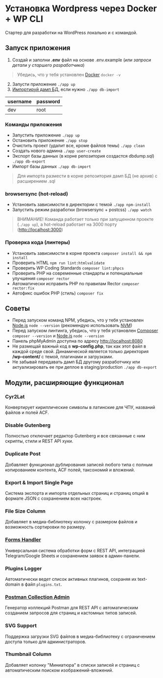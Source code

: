 # Установка Wordpress через Docker + WP CLI
Стартер для разработки на WordPress локально и с командой.

## Запуск приложения
1. Создай и заполни **.env** файл на основе .env.example (*или запроси детали у старшего разработчика*)
> Убедись, что у тебя установлен [Docker](https://www.docker.com) `docker -v`
2. Запусти приложение `./app up`
3. [Импортируй дамп БД](#dbimport), если нужно `./app db-import`

| username | password |
| -------- | -------- |
| dev      | root     |

### Команды приложения
- Запустить приложение `./app up`
- Остановить приложение `./app stop`
- Очистить проект (удалит все, кроме файлов темы) `./app clean`
- Создать нового админа `./app user-create`
- Экспорт базы данных (в корне репозитория создастся dbdump.sql) `./app db-export`
- <a id="dbimport"></a>Импорт базы данных `./app db-import`
> Для импорта размести в корне репозитория дамп БД (не архив) с расширением .sql

### browsersync (hot-reload)
- Установить зависимости в директории с темой `./app npm-install`
- Запустить режим разработки (browsersync + postcss) `./app watch`
> ВНИМАНИЕ! Команда работает только при запущенном проекте (`./app up`), а hot-reload работает на 3000 порту ([http://localhost:3000](http://localhost:3000/))

### Проверка кода (линтеры)
- Установить зависимости в корне проекта `composer install && npm install`
- Проверить HTML `npm run lint:htmlvalidate`
- Проверить WP Coding Standards `composer lint:phpcs`
- Проверить PHP на современные стандарты и потенциальные улучшения `composer rector`
- Автоматически исправить PHP по правилам Rector `composer rector:fix`
- Автофикс ошибок PHP (стиль) `composer fix`

## Советы
- Перед запуском команд NPM, убедись, что у тебя установлен [Node.js](https://nodejs.org/en) `node --version` (рекомендую использовать [NVM](https://github.com/nvm-sh/nvm))
- Перед запуском линтинга, убедись, что у тебя установлен [Composer](https://getcomposer.org/) `composer --version` и [Node.js](https://nodejs.org/en) `node --version`
- Панель phpMyAdmin доступна по адресу [http://localhost:8080](http://localhost:8080/)
- Не размещай важный код в **wp-config.php**, так как этот файл в каждой среде свой. Динамической является только директория **/wp-content/** с темой, плагинами и загрузками.
- Не забывай передавать дамп БД другому разработчику или актуализировать ее при деплое в staging/production `./app db-export`

## Модули, расширяющие функционал

### Cyr2Lat
Конвертирует кириллические символы в латинские для ЧПУ, названий файлов и полей ACF.

### Disable Gutenberg
Полностью отключает редактор Gutenberg и все связанные с ним скрипты, стили и REST API хуки.

### Duplicate Post
Добавляет функционал дублирования записей любого типа с полным копированием контента, ACF полей, таксономий и вложений.

### Export & Import Single Page
Система экспорта и импорта отдельных страниц и страниц опций в формате JSON с сохранением всех настроек.

### File Size Column
Добавляет в медиа-библиотеку колонку с размером файлов и возможность сортировки по размеру.

### [Forms Handler](./docs/FORMS_HANDLER_API.md)
Универсальная система обработки форм с REST API, интеграцией Telegram/Google Sheets и сохранением заявок в админ-панели.

### Plugins Logger
Автоматически ведет список активных плагинов, сохраняя их text-domain в файл `plugins.txt`.

### [Postman Collection Admin](./docs/POSTMAN_API.md)
Генератор коллекций Postman для REST API с автоматическим созданием запросов для страниц и кастомных типов записей.

### SVG Support
Поддержка загрузки SVG файлов в медиа-библиотеку с ограничением доступа только для администраторов.

### Thumbnail Column
Добавляет колонку "Миниатюра" в списки записей и страниц с автоматическим поиском изображений-вложений.